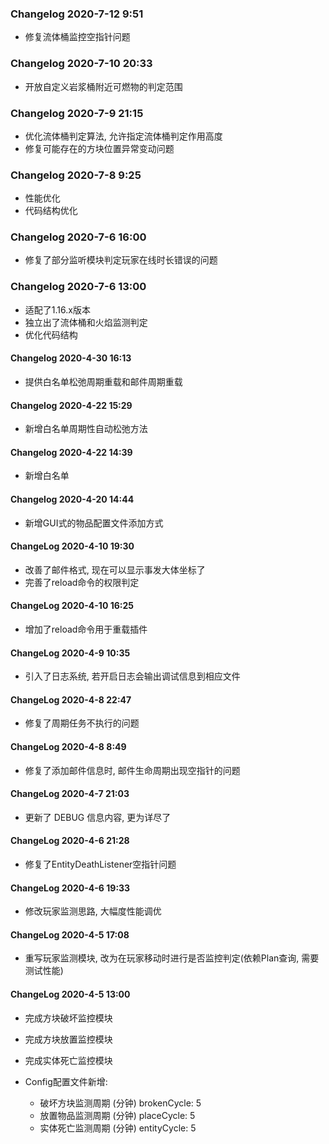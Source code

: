 ### Changelog 2020-7-12 9:51
- 修复流体桶监控空指针问题

### Changelog 2020-7-10 20:33
- 开放自定义岩浆桶附近可燃物的判定范围

### Changelog 2020-7-9 21:15
- 优化流体桶判定算法, 允许指定流体桶判定作用高度
- 修复可能存在的方块位置异常变动问题

### Changelog 2020-7-8 9:25
- 性能优化
- 代码结构优化

### Changelog 2020-7-6 16:00
- 修复了部分监听模块判定玩家在线时长错误的问题

### Changelog 2020-7-6 13:00
- 适配了1.16.x版本
- 独立出了流体桶和火焰监测判定
- 优化代码结构

#### Changelog 2020-4-30 16:13
- 提供白名单松弛周期重载和邮件周期重载

#### Changelog 2020-4-22 15:29
- 新增白名单周期性自动松弛方法

#### Changelog 2020-4-22 14:39
- 新增白名单

#### Changelog 2020-4-20 14:44
- 新增GUI式的物品配置文件添加方式

#### ChangeLog 2020-4-10 19:30
- 改善了邮件格式, 现在可以显示事发大体坐标了
- 完善了reload命令的权限判定

#### ChangeLog 2020-4-10 16:25
- 增加了reload命令用于重载插件

#### ChangeLog 2020-4-9 10:35
- 引入了日志系统, 若开启日志会输出调试信息到相应文件

#### ChangeLog 2020-4-8 22:47
- 修复了周期任务不执行的问题

#### ChangeLog 2020-4-8 8:49
- 修复了添加邮件信息时, 邮件生命周期出现空指针的问题

#### ChangeLog 2020-4-7 21:03
- 更新了 DEBUG 信息内容, 更为详尽了

#### ChangeLog 2020-4-6 21:28
- 修复了EntityDeathListener空指针问题

#### ChangeLog 2020-4-6 19:33
- 修改玩家监测思路, 大幅度性能调优

#### ChangeLog 2020-4-5 17:08
- 重写玩家监测模块, 改为在玩家移动时进行是否监控判定(依赖Plan查询, 需要测试性能)

#### ChangeLog 2020-4-5 13:00
- 完成方块破坏监控模块
- 完成方块放置监控模块
- 完成实体死亡监控模块

- Config配置文件新增:
    - 破坏方块监测周期 (分钟)
	brokenCycle: 5
	- 放置物品监测周期 (分钟)
	placeCycle: 5
	- 实体死亡监测周期 (分钟)
	entityCycle: 5